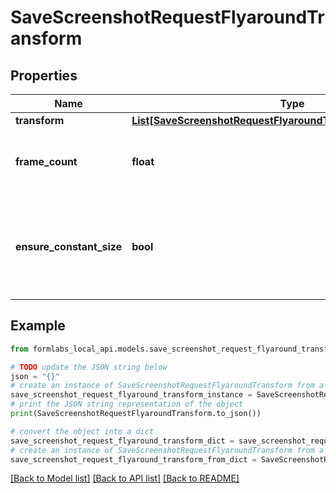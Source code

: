 # SaveScreenshotRequestFlyaroundTransform


## Properties

Name | Type | Description | Notes
------------ | ------------- | ------------- | -------------
**transform** | [**List[SaveScreenshotRequestFlyaroundTransformTransformInner]**](SaveScreenshotRequestFlyaroundTransformTransformInner.md) |  | [optional] 
**frame_count** | **float** | The desired number of frames in the animation. | [optional] 
**ensure_constant_size** | **bool** | Whether or not to ensure that every frame in the animation is the same size. | [optional] 

## Example

```python
from formlabs_local_api.models.save_screenshot_request_flyaround_transform import SaveScreenshotRequestFlyaroundTransform

# TODO update the JSON string below
json = "{}"
# create an instance of SaveScreenshotRequestFlyaroundTransform from a JSON string
save_screenshot_request_flyaround_transform_instance = SaveScreenshotRequestFlyaroundTransform.from_json(json)
# print the JSON string representation of the object
print(SaveScreenshotRequestFlyaroundTransform.to_json())

# convert the object into a dict
save_screenshot_request_flyaround_transform_dict = save_screenshot_request_flyaround_transform_instance.to_dict()
# create an instance of SaveScreenshotRequestFlyaroundTransform from a dict
save_screenshot_request_flyaround_transform_from_dict = SaveScreenshotRequestFlyaroundTransform.from_dict(save_screenshot_request_flyaround_transform_dict)
```
[[Back to Model list]](../README.md#documentation-for-models) [[Back to API list]](../README.md#documentation-for-api-endpoints) [[Back to README]](../README.md)


